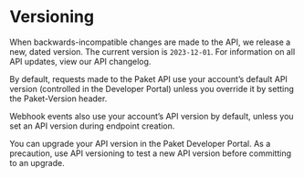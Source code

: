 # Versioning

When backwards-incompatible changes are made to the API, we release a new, dated version. The current version is `2023-12-01`. For information on all API updates, view our API changelog.

By default, requests made to the Paket API use your account’s default API version (controlled in the Developer Portal) unless you override it by setting the Paket-Version header.

Webhook events also use your account’s API version by default, unless you set an API version during endpoint creation.

You can upgrade your API version in the Paket Developer Portal. As a precaution, use API versioning to test a new API version before committing to an upgrade.